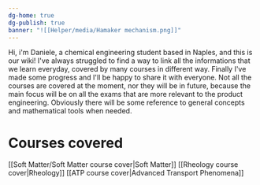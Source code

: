 ```yaml
---
dg-home: true
dg-publish: true
banner: "![[Helper/media/Hamaker mechanism.png]]"
---
```

Hi, i'm Daniele, a chemical engineering student based in Naples, and this is our wiki!
I've always struggled to find a way to link all the informations that we learn everyday, covered by many courses in different way. Finally I've made some progress and I'll be happy to share it with everyone.
Not all the courses are covered at the moment, nor they will be in future, because the main focus will be on all the exams that are more relevant to the product engineering.
Obviously there will be some reference to general concepts and mathematical tools when needed.
# Courses covered
[[Soft Matter/Soft Matter course cover|Soft Matter]]
[[Rheology course cover|Rheology]]
[[ATP course cover|Advanced Transport Phenomena]]
